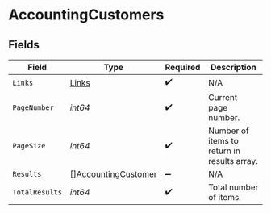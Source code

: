 # AccountingCustomers


## Fields

| Field                                                             | Type                                                              | Required                                                          | Description                                                       |
| ----------------------------------------------------------------- | ----------------------------------------------------------------- | ----------------------------------------------------------------- | ----------------------------------------------------------------- |
| `Links`                                                           | [Links](../../models/shared/links.md)                             | :heavy_check_mark:                                                | N/A                                                               |
| `PageNumber`                                                      | *int64*                                                           | :heavy_check_mark:                                                | Current page number.                                              |
| `PageSize`                                                        | *int64*                                                           | :heavy_check_mark:                                                | Number of items to return in results array.                       |
| `Results`                                                         | [][AccountingCustomer](../../models/shared/accountingcustomer.md) | :heavy_minus_sign:                                                | N/A                                                               |
| `TotalResults`                                                    | *int64*                                                           | :heavy_check_mark:                                                | Total number of items.                                            |